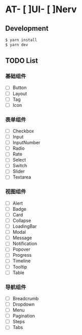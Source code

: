 # AT- [ ]UI- [ ]Nerv

## Development

```bash
$ yarn install
$ yarn dev
```

## TODO List

### 基础组件
- [ ] Button     
- [ ] Layout     
- [ ] Tag        
- [ ] Icon       

### 表单组件
- [ ] Checkbox     
- [ ] Input     
- [ ] InputNumber     
- [ ] Radio     
- [ ] Rate     
- [ ] Select     
- [ ] Switch     
- [ ] Slider     
- [ ] Textarea     

### 视图组件
- [ ] Alert     
- [ ] Badge     
- [ ] Card     
- [ ] Collapse     
- [ ] LoadingBar     
- [ ] Modal     
- [ ] Message     
- [ ] Notification     
- [ ] Popover     
- [ ] Progress     
- [ ] Timeline     
- [ ] Tooltip     
- [ ] Table     

### 导航组件
- [ ] Breadcrumb     
- [ ] Dropdown     
- [ ] Menu     
- [ ] Pagination     
- [ ] Steps     
- [ ] Tabs     
